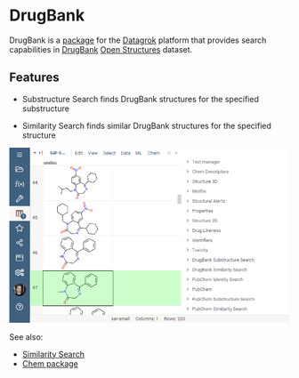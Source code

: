 # DrugBank

DrugBank is a [package](https://datagrok.ai/help/develop/develop#packages) for the [Datagrok](https://datagrok.ai)
platform that provides search capabilities in [DrugBank](https://go.drugbank.com/) 
[Open Structures](https://go.drugbank.com/releases/latest#open-data) dataset.


## Features
- Substructure Search finds DrugBank structures for the specified substructure

- Similarity Search finds similar DrugBank structures for the specified structure

![DrugBank demo](./images/demo.gif)

See also:
* [Similarity Search](https://datagrok.ai/help/domains/chem/similarity-search)
* [Chem package](https://github.com/datagrok-ai/public/tree/master/packages/Chem)
